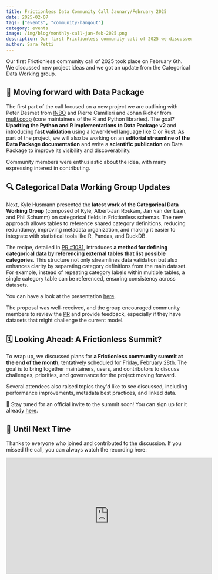 ```yaml
---
title: Frictionless Data Community Call Jaunary/February 2025
date: 2025-02-07
tags: ["events", "community-hangout"]
category: events
image: /img/blog/monthly-call-jan-feb-2025.png
description: Our first Frictionless community call of 2025 we discussed new project ideas and got an update from the Categorical Data Working group...
author: Sara Petti
---
```

Our first Frictionless community call of 2025 took place on February 6th. We discussed new project ideas and we got an update from the Categorical Data Working group.

## 🚀 Moving forward with Data Package 
The first part of the call focused on a new project we are outlining with Peter Desmet from [INBO](https://www.vlaanderen.be/inbo/home) and Pierre Camilleri and Johan Richer from [multi.coop](https://multi.coop/) (core maintainers of the R and Python libraries). The goal? **Upadting the Python and R implementations to Data Package v2** and introducing **fast validation** using a lower-level language like C or Rust. As part of the project, we will also be working on an **editorial streamline of the Data Package documentation** and write a **scientific publication** on Data Package to improve its visibility and discoverability.

Community members were enthusiastic about the idea, with many expressing interest in contributing. 

## 🔍 Categorical Data Working Group Updates
Next, Kyle Husmann presented the **latest work of the Categorical Data Working Group** (composed of Kyle, Albert-Jan Roskam, Jan van der Laan, and Phil Schumm) on categorical fields in Frictionless schemas. The new approach allows tables to reference shared category definitions, reducing redundancy, improving metadata organization, and making it easier to integrate with statistical tools like R, Pandas, and DuckDB. 

The recipe, detailed in [PR #1081](https://github.com/frictionlessdata/datapackage/pull/1081), introduces **a method for defining categorical data by referencing external tables that list possible categories**. This structure not only streamlines data validation but also enhances clarity by separating category definitions from the main dataset. For example, instead of repeating category labels within multiple tables, a single category table can be referenced, ensuring consistency across datasets.

You can have a look at the presentation [here](https://docs.google.com/presentation/d/1m5QGpp4WEljozEtlxALURoH26R7Bz3y3vks-Ydc-4aA/edit?usp=sharing).

The proposal was well-received, and the group encouraged community members to review the [PR](https://github.com/frictionlessdata/datapackage/pull/1081) and provide feedback, especially if they have datasets that might challenge the current model.

## 🗓️ Looking Ahead: A Frictionless Summit?
To wrap up, we discussed plans for **a Frictionless community summit at the end of the month**, tentatively scheduled for Friday, February 28th. The goal is to bring together maintainers, users, and contributors to discuss challenges, priorities, and governance for the project moving forward.

Several attendees also raised topics they'd like to see discussed, including performance improvements, metadata best practices, and linked data.

📢 Stay tuned for an official invite to the summit soon! You can sign up for it already [here](https://docs.google.com/forms/d/e/1FAIpQLSeuNCopxXauMkrWvF6VHqOyHMcy54SfNDOseVXfWRQZWkvqjQ/viewform?usp=sf_link).

## 👋 Until Next Time
Thanks to everyone who joined and contributed to the discussion. If you missed the call, you can always watch the recording here:
<iframe width="560" height="315" src="https://www.youtube.com/embed/d1ywRlv29cY?si=SYtJHF7z9-O1gBKk" title="YouTube video player" frameborder="0" allow="accelerometer; autoplay; clipboard-write; encrypted-media; gyroscope; picture-in-picture; web-share" referrerpolicy="strict-origin-when-cross-origin" allowfullscreen></iframe>

